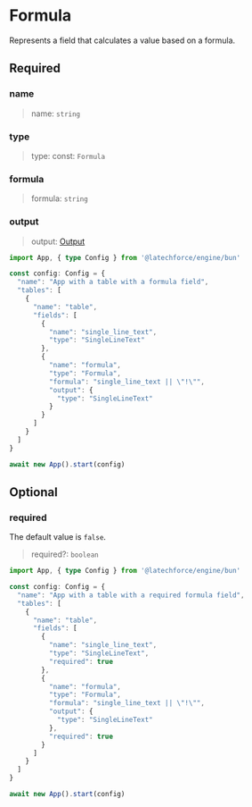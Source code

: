 # Formula

Represents a field that calculates a value based on a formula.

## Required

### name

>name: `string`

### type

>type: const: `Formula`

### formula

>formula: `string`

### output

>output: [Output](/api/table/field/formula/output)

```ts
import App, { type Config } from '@latechforce/engine/bun'

const config: Config = {
  "name": "App with a table with a formula field",
  "tables": [
    {
      "name": "table",
      "fields": [
        {
          "name": "single_line_text",
          "type": "SingleLineText"
        },
        {
          "name": "formula",
          "type": "Formula",
          "formula": "single_line_text || \"!\"",
          "output": {
            "type": "SingleLineText"
          }
        }
      ]
    }
  ]
}

await new App().start(config)
```
## Optional

### required

The default value is `false`.
>required?: `boolean`

```ts
import App, { type Config } from '@latechforce/engine/bun'

const config: Config = {
  "name": "App with a table with a required formula field",
  "tables": [
    {
      "name": "table",
      "fields": [
        {
          "name": "single_line_text",
          "type": "SingleLineText",
          "required": true
        },
        {
          "name": "formula",
          "type": "Formula",
          "formula": "single_line_text || \"!\"",
          "output": {
            "type": "SingleLineText"
          },
          "required": true
        }
      ]
    }
  ]
}

await new App().start(config)
```
